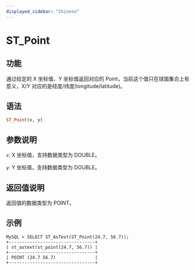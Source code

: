 ```yaml
---
displayed_sidebar: "Chinese"
---
```


# ST_Point

## 功能

通过给定的 X 坐标值、Y 坐标值返回对应的 Point，当前这个值只在球面集合上有意义，X/Y 对应的是经度/纬度(longitude/latitude)。

## 语法

```Haskell
ST_Point(x, y)
```

## 参数说明

`x`: X 坐标值，支持数据类型为 DOUBLE。

`y`: Y 坐标值，支持数据类型为 DOUBLE。

## 返回值说明

返回值的数据类型为 POINT。

## 示例

```Plain Text
MySQL > SELECT ST_AsText(ST_Point(24.7, 56.7));
+---------------------------------+
| st_astext(st_point(24.7, 56.7)) |
+---------------------------------+
| POINT (24.7 56.7)               |
+---------------------------------+
```
